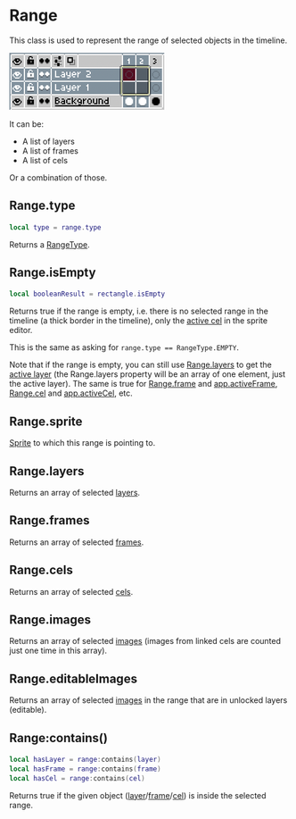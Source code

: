 # Range

This class is used to represent the range of selected objects in the
timeline.

![Timeline Example](rangetype/cels.png)

It can be:

* A list of layers
* A list of frames
* A list of cels

Or a combination of those.

## Range.type

```lua
local type = range.type
```

Returns a [RangeType](rangetype.md#rangetype).

## Range.isEmpty

```lua
local booleanResult = rectangle.isEmpty
```

Returns true if the range is empty, i.e. there is no selected range in
the timeline (a thick border in the timeline), only the [active cel](app.md#appactivecel)
in the sprite editor.

This is the same as asking for `range.type == RangeType.EMPTY`.

Note that if the range is empty, you can still use
[Range.layers](#rangelayers) to get the [active
layer](app.md#appactivelayer) (the Range.layers property will be an
array of one element, just the active layer). The same is true for
[Range.frame](#rangeframes) and
[app.activeFrame](app.md#appactiveframe),
[Range.cel](#rangecels) and
[app.activeCel](app.md#appactivecel), etc.

## Range.sprite

[Sprite](sprite.md#sprite) to which this range is pointing to.

## Range.layers

Returns an array of selected [layers](layer.md#layer).

## Range.frames

Returns an array of selected [frames](frame.md#frame).

## Range.cels

Returns an array of selected [cels](cel.md#cel).

## Range.images

Returns an array of selected [images](image.md#image) (images from linked
cels are counted just one time in this array).

## Range.editableImages

Returns an array of selected [images](image.md#image) in the range that are
in unlocked layers (editable).

## Range:contains()

```lua
local hasLayer = range:contains(layer)
local hasFrame = range:contains(frame)
local hasCel = range:contains(cel)
```

Returns true if the given object
([layer](layer.md#layer)/[frame](frame.md#frame)/[cel](cel.md#cel)) is
inside the selected range.
